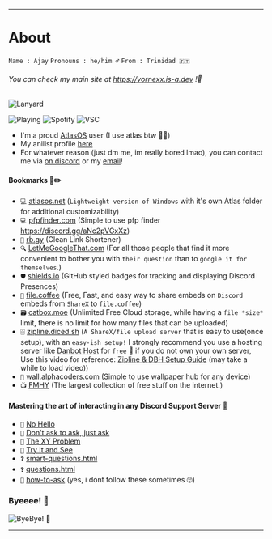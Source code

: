 ***
# About

`Name : Ajay`
`Pronouns : he/him ♂️`
`From : Trinidad 🇹🇹` 
     

###### You can check my main site at   https://vornexx.is-a.dev !💝

![Lanyard](https://lanyard.cnrad.dev/api/1149438819834269856?bg=1c1c1c&amp;borderRadius=25px)

![Playing](https://api.statusbadges.me/badge/playing/1149438819834269856?simple=true&style=for-the-badge&color=1c1c1c)
![Spotify](https://api.statusbadges.me/badge/spotify/1149438819834269856?simple=true&style=for-the-badge&color=1c1c1c)
![VSC](https://api.statusbadges.me/badge/vscode/1149438819834269856?simple=true&style=for-the-badge&color=1c1c1c)

- I'm a proud [AtlasOS](https://atlasos.net) user (I use atlas btw 🧑‍💻)
- My anilist profile [here](https://anilist.co/user/vornexx)
- For whatever reason (just dm me, im really bored lmao), you can contact me via [on discord](https://discord.com/users/1149438819834269856) or my [email](mailto:vornexx@disroot.org)!



#### Bookmarks 📕✏️

- `💻` [atlasos.net](https://atlasos.net) (`Lightweight version of Windows` with it's own Atlas folder for additional customizability)
- `💻` [pfpfinder.com](https://pfpfinder.com) (Simple to use pfp finder https://discord.gg/aNc2pVGxXz)
- `🔗` [rb.gy](https://rb.gy) (Clean Link Shortener)
- `🔍` [LetMeGoogleThat.com](https://letmegooglethat.com) (For all those people that find it more convenient to bother you with `their question` than to `google it for themselves`.)
- `🛡️` [shields.io](https://shields.io) (GitHub styled badges for tracking and displaying Discord Presences)
- `🏪` [file.coffee](https://file.coffee)  (Free, Fast, and easy way to share embeds on `Discord` embeds from `ShareX` to `file.coffee`)
- `🗃️` [catbox.moe](https://catbox.moe) (Unlimited Free Cloud storage, while having a `file *size*` limit, there is no limit for how many files that can be uploaded)
- `🗄️` [zipline.diced.sh](https://zipline.diced.sh) (`A ShareX/file upload server` that is easy to use(once setup), with an `easy-ish setup!` I strongly recommend you use a hosting server like [Danbot Host](https://danbot.host/) for `free` 🤑 if you do not own your own server, Use this video for reference: [Zipline & DBH Setup Guide](https://cdn-vornexx.vercel.app/ZiplinexDBH%20setup.mp4) (may take a while to load video))
- `🧱` [wall.alphacoders.com](https://wall.alphacoders.com) (Simple to use wallpaper hub for any device)
- `📺` [FMHY](https://fmhy.net) (The largest collection of free stuff on the internet.)


#### Mastering the art of interacting in any Discord Support Server 🛂

- `👋` [No Hello](https://nohello.net)
- `🚫` [Don't ask to ask, just ask](https://dontasktoask.com)
- `🧠` [The XY Problem](https://xyproblem.info)
- `🙈` [Try It and See](https://tryitands.ee)
- `❓` [smart-questions.html](http://catb.org/~esr/faqs/smart-questions.html)
- `❓` [questions.html](http://php.earth/questions.html)
- `🧠` [how-to-ask](http://stackoverflow.com/help/how-to-ask)
(yes, i dont follow these sometimes 🙄)


### Byeeee! 🌊
![ByeBye! 💖](https://c.tenor.com/NjsosaK61UIAAAAC/tenor.gif)


***
